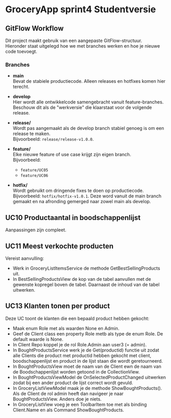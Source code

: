 # GroceryApp sprint4 Studentversie

## GitFlow Workflow

Dit project maakt gebruik van een aangepaste GitFlow-structuur.  
Hieronder staat uitgelegd hoe we met branches werken en hoe je nieuwe code toevoegt.

### Branches
- **main**  
  Bevat de stabiele productiecode. Alleen releases en hotfixes komen hier terecht.

- **develop**  
  Hier wordt alle ontwikkelcode samengebracht vanuit feature-branches.  
  Beschouw dit als de "werkversie" die klaarstaat voor de volgende release.

- **release/**  
  Wordt pas aangemaakt als de develop branch stabiel genoeg is om een release te maken.  
  Bijvoorbeeld: `release/release-v1.0.0`.

- **feature/**  
  Elke nieuwe feature of use case krijgt zijn eigen branch.  
  Bijvoorbeeld:
    - `feature/UC05`
    - `feature/UC06`

- **hotfix/**  
  Wordt gebruikt om dringende fixes te doen op productiecode.  
  Bijvoorbeeld: `hotfix/hotfix-v1.0.1`.
  Deze word vanuit de main branch gemaakt en na afronding gemerged naar zowel main als develop.

## UC10 Productaantal in boodschappenlijst
Aanpassingen zijn compleet.

## UC11 Meest verkochte producten
Vereist aanvulling:  
- Werk in GroceryListItemsService de methode GetBestSellingProducts uit.  
- In BestSellingProductsView de kop van de tabel aanvullen met de gewenste kopregel boven de tabel. Daarnaast de inhoud van de tabel uitwerken.

## UC13 Klanten tonen per product  
Deze UC toont de klanten die een bepaald product hebben gekocht:  
- Maak enum Role met als waarden None en Admin.  
- Geef de Client class een property Role metb als type de enum Role. De default waarde is None.  
- In Client Repo koppel je de rol Role.Admin aan user3 (= admin).
- In BoughtProductsService werk je de Get(productid) functie uit zodat alle Clients die product met productid hebben gekocht met client, boodschappenlijst en product in de lijst staan die wordt geretourneerd.  
- In BoughtProductsView moet de naam van de Client ewn de naam van de Boodschappenlijst worden getoond in de CollectionView.  
- In BoughtProductsViewModel de OnSelectedProductChanged uitwerken zodat bij een ander product de lijst correct wordt gevuld.  
- In GroceryListViewModel maak je de methode ShowBoughtProducts(). Als de Client de rol admin heeft dan navigeer je naar BoughtProductsView. Anders doe je niets.  
- In GroceryListView voeg je een ToolbarItem toe met als binding Client.Name en als Command ShowBoughtProducts.  


  
